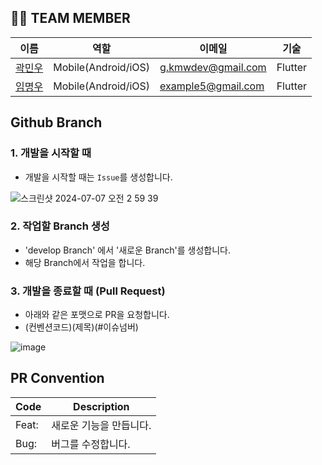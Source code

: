 ## 👋🏻 TEAM MEMBER
 |이름|역할|이메일|기술
 |----|---|---|---|
 |[곽민우](https://github.com/kmwdevelop)|Mobile(Android/iOS)|g.kmwdev@gmail.com|Flutter|
 |[임명우](https://github.com/Dansot4891)|Mobile(Android/iOS)|example5@gmail.com|Flutter|

## Github Branch


### 1. 개발을 시작할 때
- 개발을 시작할 때는 `Issue`를 생성합니다.

![스크린샷 2024-07-07 오전 2 59 39](https://github.com/Auction-shop-project/As_FE/assets/137240956/2cd78f3a-ec5d-47f4-95c6-b97fcf59f46c)

### 2. 작업할 Branch 생성
- 'develop Branch' 에서 '새로운 Branch'를 생성합니다.
- 해당 Branch에서 작업을 합니다.

### 3. 개발을 종료할 때 (Pull Request)

- 아래와 같은 포맷으로 PR을 요청합니다.
- (컨벤션코드)(제목)(#이슈넘버)
  
![image](https://github.com/Auction-shop-project/As_FE/assets/137240956/4733648b-2ea5-4ad5-a01f-92f4845b0db3)


## PR Convention
| Code | Description |
| --- | --- |
| Feat: | 새로운 기능을 만듭니다. |
| Bug: | 버그를 수정합니다. |


